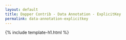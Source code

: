 ```yaml
---
layout: default
title: Dapper Contrib - Data Annotation - ExplicitKey
permalink: data-annotation-explicitkey
---
```


{% include template-h1.html %}
